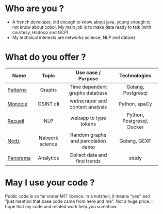 # Who are you ? 

* A french developer, old enough to know about java, young enough to not know about cobol. My main job is to make data ready to talk (with courtesy, Hadoop and GCP)
* My technical interests are networks science, NLP and dataviz

# What do you offer ? 

|   Name   |   Topic  |  Use case / Purpose | Technologies |
|---    |:-:  |:-:  |:-:   |
| [Patterns](https://github.com/zefrenchwan/patterns) | Graphs | Time dependent graphs database | Golang, Postgresql |
| [Monocle](https://github.com/zefrenchwan/monocle) | OSINT cli | webscraper and content analysis | Python, spaCy |
| [Recueil](https://github.com/zefrenchwan/recueil) | NLP | webapp to type tokens | Python, Postgresql, Docker |
| [Nodz](https://github.com/zefrenchwan/nodz) | Network science | Random graphs and percolation  demo | Golang, GEXF |
| [Panorama](https://github.com/zefrenchwan/panorama) | Analytics | Collect data and find trends | study | Too soon to be sure |

# May I use your code ? 

Public code is so far under MIT licence. 
In a nutshell, it means "yes" and "just mention that base code came from here and me". Not a huge price. 
I hope that my code and related work help you somehow. 
